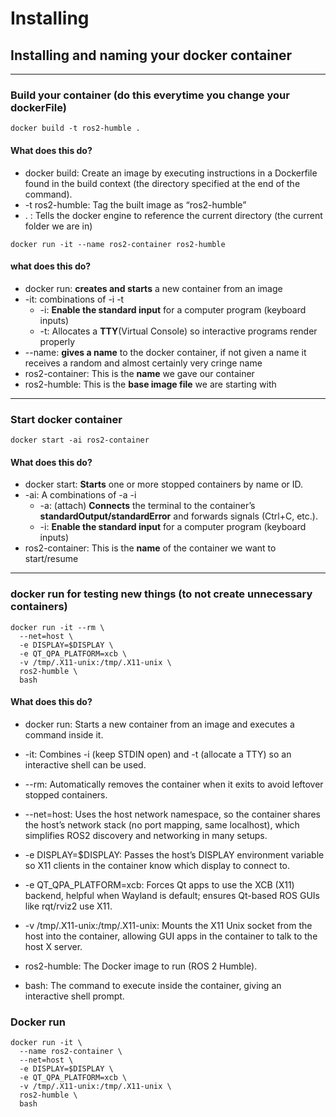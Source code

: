 # Installing

## Installing and naming your docker container
----
### Build your container (do this everytime you change your dockerFile)

```docker
docker build -t ros2-humble .
```
####  What does this do?
- docker build: Create an image by executing instructions in a Dockerfile found in the build context (the directory specified at the end of the command).
- -t ros2-humble: Tag the built image as “ros2-humble”
- . : Tells the docker engine to reference the current directory (the current folder we are in)

```docker
docker run -it --name ros2-container ros2-humble
```
####  what does this do?
- docker run: **creates and starts** a new container from an image
- -it: combinations of -i -t 
  - -i: **Enable the standard input** for a computer program (keyboard inputs) 
  - -t: Allocates a **TTY**(Virtual Console) so interactive programs render properly
- --name: **gives a name** to the docker container, if not given a name it receives a random and almost certainly very cringe name
- ros2-container: This is the **name** we gave our container
- ros2-humble: This is the **base image file** we are starting with

----

### Start docker container

```docker
docker start -ai ros2-container
```
####  What does this do?
- docker start: **Starts** one or more stopped containers by name or ID.
- -ai: A combinations of -a -i
  - -a: (attach) **Connects** the terminal to the container’s **standardOutput/standardError** and forwards signals (Ctrl+C, etc.).
  - -i: **Enable the standard input** for a computer program (keyboard inputs) 
- ros2-container: This is the **name** of the container we want to start/resume

---

### docker run for testing new things (to not create unnecessary containers)

```
docker run -it --rm \
  --net=host \
  -e DISPLAY=$DISPLAY \
  -e QT_QPA_PLATFORM=xcb \
  -v /tmp/.X11-unix:/tmp/.X11-unix \
  ros2-humble \
  bash
```


####  What does this do?

- docker run: Starts a new container from an image and executes a command inside it.

- -it: Combines -i (keep STDIN open) and -t (allocate a TTY) so an interactive shell can be used.

- --rm: Automatically removes the container when it exits to avoid leftover stopped containers.

- --net=host: Uses the host network namespace, so the container shares the host’s network stack (no port mapping, same localhost), which simplifies ROS2 discovery and networking in many setups.

- -e DISPLAY=$DISPLAY: Passes the host’s DISPLAY environment variable so X11 clients in the container know which display to connect to.

- -e QT_QPA_PLATFORM=xcb: Forces Qt apps to use the XCB (X11) backend, helpful when Wayland is default; ensures Qt-based ROS GUIs like rqt/rviz2 use X11.

- -v /tmp/.X11-unix:/tmp/.X11-unix: Mounts the X11 Unix socket from the host into the container, allowing GUI apps in the container to talk to the host X server.

- ros2-humble: The Docker image to run (ROS 2 Humble).

- bash: The command to execute inside the container, giving an interactive shell prompt.


### Docker run
```
docker run -it \
  --name ros2-container \
  --net=host \
  -e DISPLAY=$DISPLAY \
  -e QT_QPA_PLATFORM=xcb \
  -v /tmp/.X11-unix:/tmp/.X11-unix \
  ros2-humble \
  bash
```
